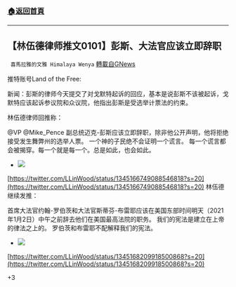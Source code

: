 ###  [:house:返回首頁](https://github.com/ourhimalayas/txt)
---

## 【林伍德律师推文0101】彭斯、大法官应该立即辞职
` 喜馬拉雅的文雅 Himalaya Wenya` [轉載自GNews](https://gnews.org/zh-hans/707937/)

推特账号Land of the Free:

新闻：彭斯的律师今天提交了对戈默特起诉的回应，基本是说彭斯不该被起诉，戈默特应该起诉参议院和众议院，他指出彭斯是受选举计票法的约束。

林伍德律师回推称：

@VP @Mike\_Pence
副总统迈克-彭斯应该立即辞职，除非他公开声明，他将拒绝接受发生舞弊州的选举人票。
一个神的子民绝不会证明一个谎言。
每一个谎言都会被揭穿。每一个就是每一个。总是如此，也会如此。

- ![]()![](https://gnews.org/wp-content/uploads/2021/01/linwood-mike-pence-should-resign-imm.png)

[https://twitter.com/LLinWood/status/1345166749088546818?s=20](https://twitter.com/LLinWood/status/1345166749088546818?s=20)
林伍德继续发推：

首席大法官约翰-罗伯茨和大法官斯蒂芬-布雷耶应该在美国东部时间明天（2021年1月2日）中午之前辞去他们在美国最高法院的职务。
我们的宪法是建立在上帝的律法之上的。
罗伯茨和布雷耶不配解释我们的宪法。

- ![]()![](https://gnews.org/wp-content/uploads/2021/01/linwood-chief-justice.png)

[https://twitter.com/LLinWood/status/1345168209918500868?s=20](https://twitter.com/LLinWood/status/1345168209918500868?s=20)


+3
